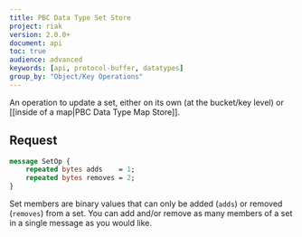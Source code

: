 ```yaml
---
title: PBC Data Type Set Store
project: riak
version: 2.0.0+
document: api
toc: true
audience: advanced
keywords: [api, protocol-buffer, datatypes]
group_by: "Object/Key Operations"
---
```


An operation to update a set, either on its own (at the bucket/key level) or [[inside of a map|PBC Data Type Map Store]].

## Request

```protobuf
message SetOp {
    repeated bytes adds    = 1;
    repeated bytes removes = 2;
}
```

Set members are binary values that can only be added (`adds`) or removed (`removes`) from a set. You can add and/or remove as many members of a set in a single message as you would like.